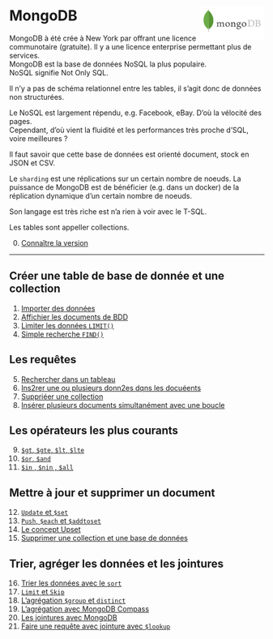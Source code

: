 # **MongoDB** <a href="https://github.com/MiKL5/BI/"> <img src="https://github.com/MiKL5/BI/blob/master/assets/mongodb-ar21.svg" alt="MongoDB" align="right" height="64px"> </a>
MongoDB à été crée à New York par offrant une licence communotaire (gratuite). Il y a une licence enterprise permettant plus de services.  
MongoDB est la base de données NoSQL la plus populaire.  
NoSQL signifie Not Only SQL.  

Il n’y a pas de schéma relationnel entre les tables, il s’agit donc de données non structurées.  

Le NoSQL est largement répendu, e.g. Facebook, eBay. D’où la vélocité des pages.  
Cependant, d’où vient la fluidité et les performances très proche d’SQL, voire meilleures ?

Il faut savoir que cette base de données est orienté document, stock en JSON et CSV.  

Le `sharding` est une réplications sur un certain nombre de noeuds. La puissance de MongoDB est de bénéficier (e.g. dans un docker) de la réplication dynamique d’un certain nombre de noeuds.  

Son langage est très riche est n’a rien à voir avec le T-SQL.  

Les tables sont appeller collections.

0. [Connaître la version](docs/version)
___
## Créer une table de base de donnée et une collection
1. [Importer des données](exercises/exercise1)
2. [Affichier les documents de BDD](exercises/exercise2)
3. [Limiter les données `LIMIT()`](exercises/exercise3)
4. [Simple recherche `FIND()`](exercises/exercise4)
## Les requêtes
5. [Rechercher dans un tableau](exercises/exercise5)
6. [Ins2rer une ou plusieurs donn2es dqns les docuéents](exercises/exercise6)
7. [Suppriéer une collection](exercises/exercise7)
8. [Insérer plusieurs documents simultanément avec une boucle](exercises/exercise8)   
## Les opérateurs les plus courants
9. [`$gt`, `$gte`, `$lt`, `$lte`](exercises/exercise9)
10. [`$or`, `$and`](exercises/exercise10)
11. [`$in` , `$nin` , `$all`](exercises/exercise11)
## Mettre à jour et supprimer un document
12. [`Update` et `$set`](exercises/exercise12)  
13. [`Push`, `$each` et `$addtoset`](exercises/exercise13)  
14. [Le concept Upset](exercises/exercise14)  
15. [Supprimer une collection et une base de données](exercises/exercise15)
## Trier, agréger les données et les jointures
16.  [Trier les données avec le `sort`](exercises/exercise16)
17. [`Limit` et `Skip`](exercises/exercise17)
18. [L’agrégation `$group` et `distinct`](exercises/exercise18)
19. [L’agrégation avec MongoDB Compass](exercises/exercise19)
20. [Les jointures avec MongoDB](exercises/exercise20)
21. [Faire une requête avec jointure avec `$lookup`](exercises/exercise21)